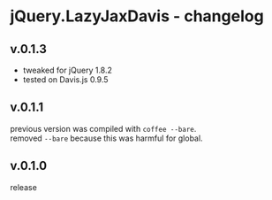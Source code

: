 # jQuery.LazyJaxDavis - changelog

## v.0.1.3

* tweaked for jQuery 1.8.2
* tested on Davis.js 0.9.5

## v.0.1.1

previous version was compiled with `coffee --bare`.  
removed `--bare` because this was harmful for global.

## v.0.1.0

release

